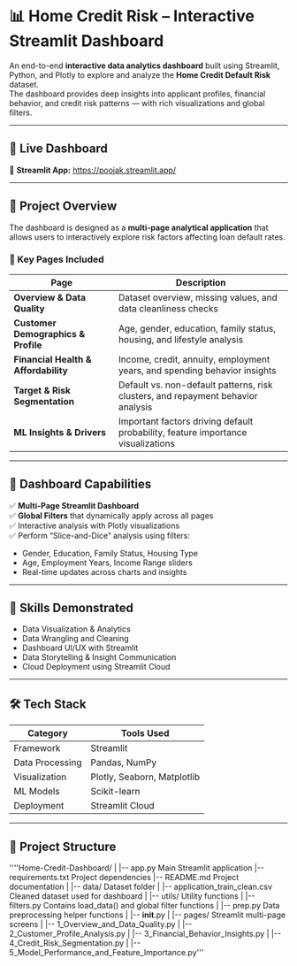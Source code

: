 # 📊 Home Credit Risk – Interactive Streamlit Dashboard

An end-to-end **interactive data analytics dashboard** built using Streamlit, Python, and Plotly to explore and analyze the **Home Credit Default Risk** dataset.  
The dashboard provides deep insights into applicant profiles, financial behavior, and credit risk patterns — with rich visualizations and global filters.

---

## 🚀 Live Dashboard  
🔗 **Streamlit App:** https://poojak.streamlit.app/ 
 

---

## 📁 Project Overview

The dashboard is designed as a **multi-page analytical application** that allows users to interactively explore risk factors affecting loan default rates.

### 🔹 Key Pages Included

| Page | Description |
|------|--------------|
| **Overview & Data Quality** | Dataset overview, missing values, and data cleanliness checks |
| **Customer Demographics & Profile** | Age, gender, education, family status, housing, and lifestyle analysis |
| **Financial Health & Affordability** | Income, credit, annuity, employment years, and spending behavior insights |
| **Target & Risk Segmentation** | Default vs. non-default patterns, risk clusters, and repayment behavior analysis |
| **ML Insights & Drivers** | Important factors driving default probability, feature importance visualizations |

---

## 🎯 Dashboard Capabilities

✅ **Multi-Page Streamlit Dashboard**  
✅ **Global Filters** that dynamically apply across all pages  
✅ Interactive analysis with Plotly visualizations  
✅ Perform “Slice-and-Dice” analysis using filters:

- Gender, Education, Family Status, Housing Type  
- Age, Employment Years, Income Range sliders  
- Real-time updates across charts and insights  

---

## 🧠 Skills Demonstrated

- Data Visualization & Analytics  
- Data Wrangling and Cleaning  
- Dashboard UI/UX with Streamlit  
- Data Storytelling & Insight Communication  
- Cloud Deployment using Streamlit Cloud  

---

## 🛠️ Tech Stack

| Category | Tools Used |
|----------|-------------|
| Framework | Streamlit |
| Data Processing | Pandas, NumPy |
| Visualization | Plotly, Seaborn, Matplotlib |
| ML Models | Scikit-learn |
| Deployment | Streamlit Cloud |

---

## 📂 Project Structure

''''Home-Credit-Dashboard/
|
|-- app.py                                  Main Streamlit application
|-- requirements.txt                        Project dependencies
|-- README.md                               Project documentation
|
|-- data/                                   Dataset folder
|    |-- application_train_clean.csv        Cleaned dataset used for dashboard
|
|-- utils/                                  Utility functions
|    |-- filters.py                         Contains load_data() and global filter functions
|    |-- prep.py                            Data preprocessing helper functions
|    |-- __init__.py
|
|-- pages/                                  Streamlit multi-page screens
|    |-- 1_Overview_and_Data_Quality.py
|    |-- 2_Customer_Profile_Analysis.py
|    |-- 3_Financial_Behavior_Insights.py
|    |-- 4_Credit_Risk_Segmentation.py
|    |-- 5_Model_Performance_and_Feature_Importance.py'''



